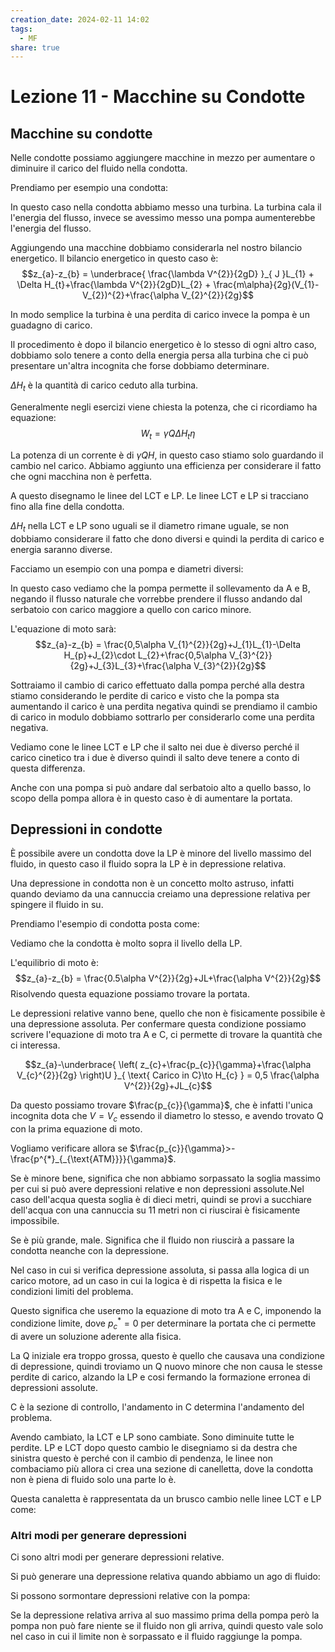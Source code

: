 ```yaml
---
creation_date: 2024-02-11 14:02
tags:
  - MF
share: true
---
```

# Lezione 11 - Macchine su Condotte

## Macchine su condotte

Nelle condotte possiamo aggiungere macchine in mezzo per aumentare o diminuire il carico del fluido nella condotta.

Prendiamo per esempio una condotta:
<!Diagramma esempio di condotta>

In questo caso nella condotta abbiamo messo una turbina. 
La turbina cala il l'energia del flusso, invece se avessimo messo una pompa aumenterebbe l'energia del flusso.

Aggiungendo una macchine dobbiamo considerarla nel nostro bilancio energetico. Il bilancio energetico in questo caso è:
$$z_{a}-z_{b} = \underbrace{ \frac{\lambda V^{2}}{2gD} }_{ J }L_{1} + \Delta H_{t}+\frac{\lambda V^{2}}{2gD}L_{2} + \frac{m\alpha}{2g}(V_{1}-V_{2})^{2}+\frac{\alpha V_{2}^{2}}{2g}$$

In modo semplice la turbina è una perdita di carico invece la pompa è un guadagno di carico.

Il procedimento è dopo il bilancio energetico è lo stesso di ogni altro caso, dobbiamo solo tenere a conto della energia persa alla turbina che ci può presentare un'altra incognita che forse dobbiamo determinare.

$\Delta H_{t}$ è la quantità di carico ceduto alla turbina.

Generalmente negli esercizi viene chiesta la potenza, che ci ricordiamo ha equazione:
$$W_{t} = \gamma Q\Delta H_{t}\eta$$

La potenza di un corrente è di $\gamma QH$, in questo caso stiamo solo guardando il cambio nel carico. Abbiamo aggiunto una efficienza per considerare il fatto che ogni macchina non è perfetta.

A questo disegnamo le linee del LCT e LP.
Le linee LCT e LP si tracciano fino alla fine della condotta.

$\Delta H_{t}$ nella LCT e LP sono uguali se il diametro rimane uguale, se non dobbiamo considerare il fatto che dono diversi e quindi la perdita di carico e energia saranno diverse.

Facciamo un esempio con una pompa e diametri diversi:
<!Diagramma pompa e diametri diversi>

In questo caso vediamo che la pompa permette il sollevamento da A e B, negando il flusso naturale che vorrebbe prendere il flusso andando dal serbatoio con carico maggiore a quello con carico minore.

L'equazione di moto sarà:
$$z_{a}-z_{b} = \frac{0,5\alpha V_{1}^{2}}{2g}+J_{1}L_{1}-\Delta H_{p}+J_{2}\cdot L_{2}+\frac{0,5\alpha V_{3}^{2}}{2g}+J_{3}L_{3}+\frac{\alpha V_{3}^{2}}{2g}$$

Sottraiamo il cambio di carico effettuato dalla pompa perché alla destra stiamo considerando le perdite di carico e visto che la pompa sta aumentando il carico è una perdita negativa quindi se prendiamo il cambio di carico in modulo dobbiamo sottrarlo per considerarlo come una perdita negativa.

Vediamo cone le linee LCT e LP che il salto nei due è diverso perché il carico cinetico tra i due è diverso quindi il salto deve tenere a conto di questa differenza.

Anche con una pompa si può andare dal serbatoio alto a quello basso, lo scopo della pompa allora è in questo caso è di aumentare la portata.

## Depressioni in condotte

È possibile avere un condotta dove la LP è minore del livello massimo del fluido, in questo caso il fluido sopra la LP è in depressione relativa.

<!Diagramma LCT e LP causanti depressione>

Una depressione in condotta non è un concetto molto astruso, infatti quando deviamo da una cannuccia creiamo una depressione relativa per spingere il fluido in su.

Prendiamo l'esempio di condotta posta come:
<!Diagramma condotta per depressione>

Vediamo che la condotta è molto sopra il livello della LP.

L'equilibrio di moto è:
$$z_{a}-z_{b} = \frac{0.5\alpha V^{2}}{2g}+JL+\frac{\alpha V^{2}}{2g}$$
Risolvendo questa equazione possiamo trovare la portata.

Le depressioni relative vanno bene, quello che non è fisicamente possibile è una depressione assoluta. Per confermare questa condizione possiamo scrivere l'equazione di moto tra A e C, ci permette di trovare la quantità che ci interessa.

$$z_{a}-\underbrace{ \left( z_{c}+\frac{p_{c}}{\gamma}+\frac{\alpha V_{c}^{2}}{2g} \right)U }_{ \text{ Carico in  C}\to H_{c} } = 0,5 \frac{\alpha V^{2}}{2g}+JL_{c}$$

Da questo possiamo trovare $\frac{p_{c}}{\gamma}$, che è infatti l'unica incognita dota che $V=V_{c}$ essendo il diametro lo stesso, e avendo trovato Q con la prima equazione di moto.

Vogliamo verificare allora se $\frac{p_{c}}{\gamma}>-\frac{p^{*}_{_{\text{ATM}}}}{\gamma}$.

Se è minore bene, significa che non abbiamo sorpassato la soglia massimo per cui si può avere depressioni relative e non depressioni assolute.Nel caso dell'acqua questa soglia è di dieci metri, quindi se provi a succhiare dell'acqua con una cannuccia su 11 metri non ci riuscirai è fisicamente impossibile.

Se è più grande, male. Significa che il fluido non riuscirà a passare la condotta neanche con la depressione.

Nel caso in cui si verifica depressione assoluta, si passa alla logica di un carico motore, ad un caso in cui la logica è di rispetta la fisica e le condizioni limiti del problema.

Questo significa che useremo la equazione di moto tra A e C, imponendo la condizione limite, dove $p_{c}^{*}=0$ per determinare la portata che ci permette di avere un soluzione aderente alla fisica.

La Q iniziale era troppo grossa, questo è quello che causava una condizione di depressione, quindi troviamo un Q nuovo minore che non causa le stesse perdite di carico, alzando la LP e cosi fermando la formazione erronea di depressioni assolute.

C è la sezione di controllo, l'andamento  in C determina l'andamento del problema.

Avendo cambiato, la LCT e LP sono cambiate. Sono diminuite tutte le perdite. LP e LCT dopo questo cambio le disegniamo si da destra che sinistra questo è perché con il cambio di pendenza, le linee non combaciamo più allora ci crea una sezione di canelletta, dove la condotta non è piena di fluido solo una parte lo è.

Questa canaletta è rappresentata da un brusco cambio nelle linee LCT e LP come:
<!Diagramma esempio sezione di canaletta.>

### Altri modi per generare depressioni

Ci sono altri modi per generare depressioni relative.

Si può generare una depressione relativa quando abbiamo un ago di fluido:
<!Diagramma ago di fluido>

Si possono sormontare depressioni relative con la pompa:
<!Diagramma depressione relativa e pompa>

Se la depressione relativa arriva al suo massimo prima della pompa però la pompa non può fare niente se il fluido non gli arriva, quindi questo vale solo nel caso in cui il limite non è sorpassato e il fluido raggiunge la pompa.




























